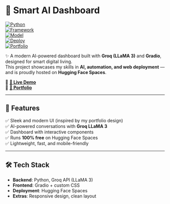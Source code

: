 # 🤖 Smart AI Dashboard  

[![Python](https://img.shields.io/badge/Python-3.10+-blue?logo=python)](https://www.python.org/)  
[![Framework](https://img.shields.io/badge/Gradio-UI-orange?logo=fastapi)](https://gradio.app/)  
[![Model](https://img.shields.io/badge/Model-Groq%20LLaMA%203-green)](https://groq.com/)  
[![Deploy](https://img.shields.io/badge/Deploy-HuggingFace-yellow?logo=huggingface)](https://huggingface.co/spaces/your-username/Smart-AI-Dashboard)  
[![Portfolio](https://img.shields.io/badge/🌐%20Visit-My%20Portfolio-lightgrey?logo=github)](https://anser23.github.io/portfolio/)  

✨ A modern AI-powered dashboard built with **Groq (LLaMA 3)** and **Gradio**, designed for smart digital living.  
This project showcases my skills in **AI, automation, and web deployment** — and is proudly hosted on **Hugging Face Spaces**.  

🔗 **[🚀 Live Demo](https://huggingface.co/spaces/anser23/smart_ai_dashboard)**  
🔗 **[💼 Portfolio](https://anser23.github.io/portfolio/)**  

---

## 📌 Features  

✅ Sleek and modern UI (inspired by my portfolio design)  
✅ AI-powered conversations with **Groq LLaMA 3**  
✅ Dashboard with interactive components  
✅ Runs **100% free** on Hugging Face Spaces  
✅ Lightweight, fast, and mobile-friendly  

---

## 🛠️ Tech Stack  

- **Backend**: Python, Groq API (LLaMA 3)  
- **Frontend**: Gradio + custom CSS  
- **Deployment**: Hugging Face Spaces  
- **Extras**: Responsive design, clean layout  


